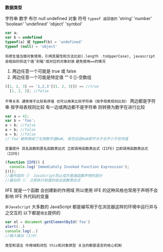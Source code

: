 ### `数据类型`

字符串
数字
布尔
null
undefined
对象
符号
`typeof 返回值的`
'string' 'number' 'boolean' 'undefined' 'object' 'symbol'

```js
var a;
var b = undefined
typeof(a) 或 typeof(b) = 'undefined'
typeof (null) = 'object'

```

`将原生值当做对象使用，引用其属性和方法比如(.length .toUpperCase), javascript 会暗自的将这个值’封箱‘成对应的对象封装`
`避免使用==的情况`

1. 两边任意一个可能是 true 或 false
2. 两边任意一个可能是特定值 “” 0 []-空数组

```js
([1, 2, 3] == '1,2,3'[(1, 2, 3)]) == //true
  [1, 2, 3]; //false
```

`不等关系 通常用于比较有序值 也可以用来比较字符串（按字母表规则比较）`
两边都是字符串 按字母表规则比较
有一边或两边都不是字符串 则转换为数字在进行比较

```js
var a = 42;
var b = 'foo';
a < b; //false
a > b; //false
a = b; //false
//'foo'被转换成了无效数字值NaN, 规范设定NaN即不大于也不小于任何值
```

`变量提升 具名函数和匿名函数表达式 立即调用函数表达式（IIFE)`
`立即调用函数表达式（IIFE)`

```js
(function IIFE() {
  console.log('Immediately Invoked Function Expression');
})();
//最外层的（） JavaScript防止成为普通函数声明的部分
//最后的（） 立即执行前面的给出函数表达式
```

IIFE 就是一个函数 会创建新的作用域 所以使用 IIFE 的这种风格也常用于声明不会影响 IIFE 外代码的变量

`非JavaScript`
大多数的 JavaScript 都是编写用于在浏览器这样的环境中运行并与之交互的
以下都是`宿主`提供的

```js
var el = document.getElementById('foo')
alert(..)
console.log(..)
//输入输出 (I/O)
```

`类型和语法 作用域和闭包 this和对象原型 关注的都是语言的核心机制`
